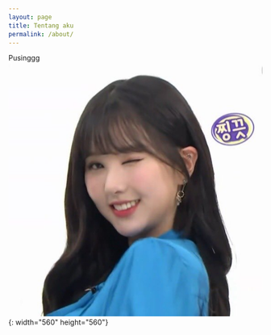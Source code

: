 ```yaml
---
layout: page
title: Tentang aku
permalink: /about/
---
```


<amp-img width="600" height="300" layout="responsive" src="http://lorempixel.com/g/400/200"></amp-img>

Pusinggg![](/uploads/em1ynmduuaekqut.jpeg){: width="560" height="560"}

&nbsp;